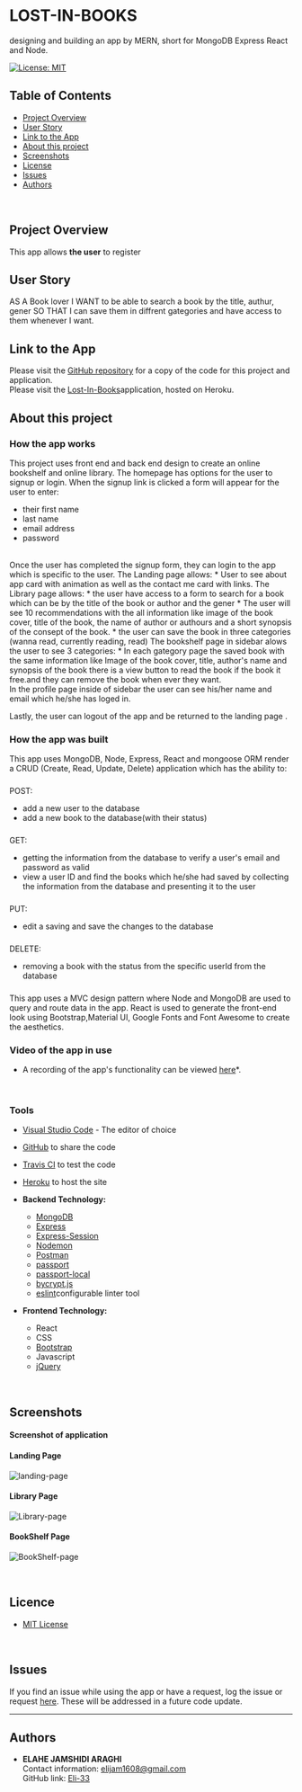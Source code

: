 # LOST-IN-BOOKS
 designing and building an app by MERN, short for MongoDB Express React and Node.

[![License: MIT](https://img.shields.io/badge/License-MIT-yellow.svg)](https://opensource.org/licenses/MIT)

## Table of Contents
* [Project Overview](#Project-Overview)
* [User Story](#User-Story)
* [Link to the App](#Link-to-the-App)
* [About this project](#About-this-project)
* [Screenshots](#Screenshots)
* [License](#License)
* [Issues](#Issues)
* [Authors](#Authors)
<br>

## Project Overview
This app allows **the user** to register 
<br>

## User Story
AS A Book lover
I WANT to be able to search a book by the title, authur, gener 
SO THAT I can save them in diffrent gategories and have access to them whenever I want.
<br>

## Link to the App
Please visit the <a href="https://github.com/Eli-33/My-Bookshelf">GitHub repository</a> for a copy of the code for this project and application.<br>
Please visit the <a href="https://secure-anchorage-87448.herokuapp.com/">Lost-In-Books</a>application, hosted on Heroku.
<br>

## About this project
### **How the app works**
This project uses front end and back end design to create an online bookshelf and online library. The homepage has options for the user to signup or login. When the signup link is clicked a form will appear for the user to enter:
* their first name
* last name
* email address
* password
<br>
Once the user has completed the signup form, they can login to the app which is specific to the user. 
The Landing page  allows:
* User to see about app card with animation as well as the contact me card with links.
The Library page allows:
* the user have access to a form to search for a book which can be by the title of the book or author and the gener
* The user will see 10 recommendations with the all information like image of the book cover, title of the book, the name of author or authours and a short synopsis of the consept of the book.
* the user can save the book in three categories (wanna read, currently reading, read)
The bookshelf page in sidebar alows the user to see 3 categories:
* In each gategory page the saved book with the same information like Image of the book cover, title, author's name and synopsis of the book there is a view button to read the book if the book it free.and they can remove the book when ever they want.
<br>
In the profile page inside of sidebar the user can see his/her name and email which he/she has loged in.

Lastly, the user can logout of the app and be returned to the landing page .
<br>
### **How the app was built** 
This app uses MongoDB, Node, Express, React and mongoose ORM render a CRUD (Create, Read, Update, Delete) application which has the ability to:
###
POST:
* add a new user to the database
* add a new book to the database(with their status)
###
GET: 
* getting the information from the database to verify a user's email and password as valid
* view a user ID and find the books which he/she had saved by collecting the information from the database and presenting it to the user
###
PUT:
* edit a saving and save the changes to the database 
###
DELETE:
* removing a book with the status from the specific userId from the database  
###
This app uses a MVC design pattern where Node and MongoDB are used to query and route data in the app. React is used to generate the front-end look using Bootstrap,Material UI, Google Fonts and Font Awesome to create the aesthetics.
<br>

### **Video of the app in use** 
* A recording of the app's functionality can be viewed [here](https://github.com/Eli-33/My-Bookshelf/blob/main/screenshots/Untitled_%20Feb%2015%2C%202021%201_16%20PM.gif)*.
<br>

### **Tools**
* [Visual Studio Code](https://code.visualstudio.com/) - The editor of choice
* [GitHub](https://github.com/) to share the code
* [Travis CI](https://travis-ci.org/) to test the code
* [Heroku](https://www.heroku.com/) to host the site

* **Backend Technology:**
  * [MongoDB]()
  * [Express](https://www.npmjs.com/package/express)
  * [Express-Session](https://www.npmjs.com/package/express-session)
  * [Nodemon](https://www.npmjs.com/package/nodemon)
  * [Postman](https://www.postman.com/)
  * [passport](https://www.npmjs.com/package/passport)
  * [passport-local](https://www.npmjs.com/package/passport-local)
  * [bycrypt.js](https://www.npmjs.com/package/bcryptjs)
  * [eslint](https://www.npmjs.com/package/eslint)configurable linter tool
  
* **Frontend Technology:**
  * React
  * CSS
  * [Bootstrap](https://getbootstrap.com/)
  * Javascript
  * [jQuery](https://jquery.com/)
<br>

## Screenshots

#### **Screenshot of application**
#### **Landing Page** 
![landing-page](https://github.com/Eli-33/My-Bookshelf/blob/main/screenshots/landingP.PNG)
#### **Library Page** 
![Library-page](https://github.com/Eli-33/My-Bookshelf/blob/main/screenshots/libraryP.PNG)
#### **BookShelf Page** 
![BookShelf-page](https://github.com/Eli-33/My-Bookshelf/blob/main/screenshots/bookshelf.PNG)

<br>

## Licence
- [MIT License](https://opensource.org/licenses/MIT)
<br>

## Issues
If you find an issue while using the app or have a request, log the issue or request [ here](https://github.com/Eli-33/My-Bookshelf/issues). These will be addressed in a future code update.
<br>
<hr>

## Authors
  * **ELAHE JAMSHIDI ARAGHI** <br>
    Contact information:
    elijam1608@gmail.com <br>
    GitHub link:
    [Eli-33](https://github.com/Eli-33)
    


